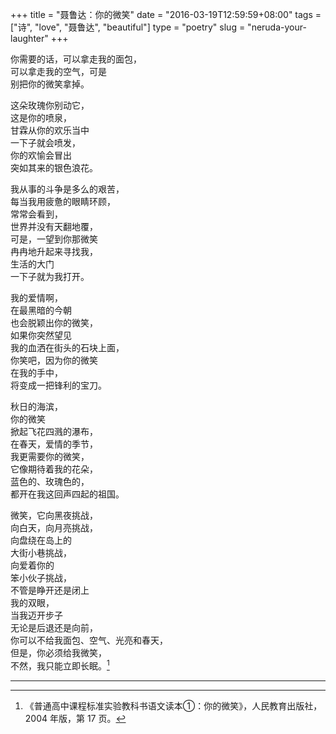+++
title = "聂鲁达：你的微笑"
date = "2016-03-19T12:59:59+08:00"
tags = ["诗", "love", "聂鲁达", "beautiful"]
type = "poetry"
slug = "neruda-your-laughter"
+++

你需要的话，可以拿走我的面包，  
可以拿走我的空气，可是  
别把你的微笑拿掉。

这朵玫瑰你别动它，  
这是你的喷泉，  
甘霖从你的欢乐当中  
一下子就会喷发，  
你的欢愉会冒出  
突如其来的银色浪花。

我从事的斗争是多么的艰苦，  
每当我用疲惫的眼睛环顾，  
常常会看到，  
世界并没有天翻地覆，  
可是，一望到你那微笑  
冉冉地升起来寻找我，  
生活的大门  
一下子就为我打开。

我的爱情啊，  
在最黑暗的今朝  
也会脱颖出你的微笑，  
如果你突然望见  
我的血洒在街头的石块上面，  
你笑吧，因为你的微笑  
在我的手中，  
将变成一把锋利的宝刀。

秋日的海滨，  
你的微笑  
掀起飞花四溅的瀑布，  
在春天，爱情的季节，  
我更需要你的微笑，  
它像期待着我的花朵，  
蓝色的、玫瑰色的，  
都开在我这回声四起的祖国。

微笑，它向黑夜挑战，  
向白天，向月亮挑战，  
向盘绕在岛上的  
大街小巷挑战，  
向爱着你的  
笨小伙子挑战，  
不管是睁开还是闭上  
我的双眼，  
当我迈开步子  
无论是后退还是向前，  
你可以不给我面包、空气、光亮和春天，  
但是，你必须给我微笑，  
不然，我只能立即长眠。[^1]

---

[^1]: 《普通高中课程标准实验教科书语文读本①：你的微笑》，人民教育出版社，2004 年版，第 17 页。
